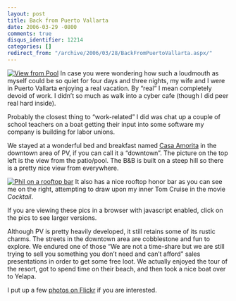```yaml
---
layout: post
title: Back from Puerto Vallarta
date: 2006-03-29 -0800
comments: true
disqus_identifier: 12214
categories: []
redirect_from: "/archive/2006/03/28/BackFromPuertoVallarta.aspx/"
---
```


[![View from
Pool](https://haacked.com/images/ViewFromPool_small.jpg)](https://haacked.com/images/ViewFromPool.jpg)
In case you were wondering how such a loudmouth as myself could be so
quiet for four days and three nights, my wife and I were in Puerto
Vallarta enjoying a real vacation. By “real” I mean completely devoid of
work. I didn’t so much as walk into a cyber cafe (though I did peer real
hard inside).

Probably the closest thing to “work-related” I did was chat up a couple
of school teachers on a boat getting their input into some software my
company is building for labor unions.

We stayed at a wonderful bed and breakfast named [Casa
Amorita](http://www.casaamorita.com/ "Casa Amorita") in the downtown
area of PV, if you can call it a “downtown”. The picture on the top left
is the view from the patio/pool. The B&B is built on a steep hill so
there is a pretty nice view from everywhere.

[![Phil on a rooftop
bar](https://haacked.com/images/PhillRooftopBar_small.jpg)](https://haacked.com/images/PhilRooftopBar.jpg)
It also has a nice rooftop honor bar as you can see me on the right,
attempting to draw upon my inner Tom Cruise in the movie *Cocktail*.

If you are viewing these pics in a browser with javascript enabled,
click on the pics to see larger versions.

Although PV is pretty heavily developed, it still retains some of its
rustic charms. The streets in the downtown area are cobblestone and fun
to explore. We endured one of those “We are not a time-share but we are
still trying to sell you something you don’t need and can’t afford”
sales presentations in order to get some free loot. We actually enjoyed
the tour of the resort, got to spend time on their beach, and then took
a nice boat over to Yelapa.

I put up a few [photos on
Flickr](http://www.flickr.com/photos/haacked/tags/puertovallarta/ "Puerto Vallarta Photos")
if you are interested.

